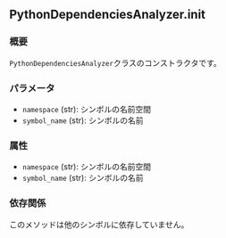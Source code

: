 ## PythonDependenciesAnalyzer.__init__

### 概要
`PythonDependenciesAnalyzer`クラスのコンストラクタです。

### パラメータ
- `namespace` (str): シンボルの名前空間
- `symbol_name` (str): シンボルの名前

### 属性
- `namespace` (str): シンボルの名前空間
- `symbol_name` (str): シンボルの名前

### 依存関係
このメソッドは他のシンボルに依存していません。